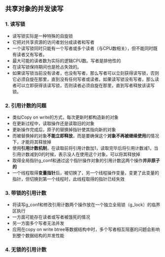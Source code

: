 ## 共享对象的并发读写 ##

### 1. 读写锁 ###
* 读写锁实际是一种特殊的自旋锁
* 它把对共享资源的访问者划分成读者和写者
* 一个读写锁同时只能有一个写者或多个读者（与CPU数相关），但不能同时既有读者又有写者。
* 最大可能的读者数为实际的逻辑CPU数。写者是排他性的
* 在读写锁保持期间也是抢占失效的。
* 如果读写锁当前没有读者，也没有写者，那么写者可以立刻获得读写锁，否则它必须自旋在那里，直到没有任何写者或读者。如果读写锁没有写者，那么读者可以立即获得该读写锁，否则读者必须自旋在那里，直到写者释放该读写锁。

### 2. 引用计数的问题 ###
* 类似Copy on write的方式，每次更新时都构造新的对象
* 在更新过程中，读取操作还是读取旧的对象
* 更新操作完成后，原子的替换掉指针使其指向新的对象
* 而被替换掉的对象**不能立即释放**，而是要确保这个**对象不再被继续使用**的情况下，才能将其释放掉
* 使用**引用计数机制**，在读取前将引用计数加1，读取完毕后将引用计数减1，当引用计数减到0的时候，表示没人在使用这个对象，可以将其释放掉
* 取得全局指针g_conf和通过这个指针操作对象的引用计数这两个操作**并非原子的**
* 一个线程取得**变量指针**后，被切换了，另一个线程操作变量，变更了此变量的指针，但切换到第一个线程时，此线程取得的指针已经失效

### 3. 带锁的引用计数 ###
* 将读写g_conf和修改引用计数两个操作放在一个独立全局锁（g_lock）的临界区执行
* 一方面可能存在读者或写者被饿死的情况
* 另一方面多个写者无法并发
* 应用在copy on write btree等数据结构中时，多个写者相互阻塞的问题会影响到整个数据结构的并发性能

### 4. 无锁的引用计数 ###
